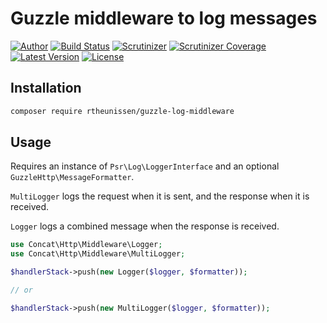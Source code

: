 # Guzzle middleware to log messages

[![Author](http://img.shields.io/badge/author-@rudi_theunissen-blue.svg?style=flat-square)](https://twitter.com/rudi_theunissen)
[![Build Status](https://img.shields.io/travis/rtheunissen/guzzle-log-middleware.svg?style=flat-square&branch=master)](https://travis-ci.org/rtheunissen/guzzle-log-middleware)
[![Scrutinizer](https://img.shields.io/scrutinizer/g/rtheunissen/guzzle-log-middleware.svg?style=flat-square)](https://scrutinizer-ci.com/g/rtheunissen/guzzle-log-middleware/)
[![Scrutinizer Coverage](https://img.shields.io/scrutinizer/coverage/g/rtheunissen/guzzle-log-middleware.svg?style=flat-square)](https://scrutinizer-ci.com/g/rtheunissen/guzzle-log-middleware/)
[![Latest Version](https://img.shields.io/packagist/v/rtheunissen/guzzle-log-middleware.svg?style=flat-square)](https://packagist.org/packages/rtheunissen/guzzle-log-middleware)
[![License](https://img.shields.io/packagist/l/rtheunissen/guzzle-log-middleware.svg?style=flat-square)](https://packagist.org/packages/rtheunissen/guzzle-log-middleware)

## Installation

```bash
composer require rtheunissen/guzzle-log-middleware
```

## Usage
Requires an instance of `Psr\Log\LoggerInterface` and an optional `GuzzleHttp\MessageFormatter`.

`MultiLogger` logs the request when it is sent, and the response when it is received.

`Logger` logs a combined message when the response is received.

```php
use Concat\Http\Middleware\Logger;
use Concat\Http\Middleware\MultiLogger;

$handlerStack->push(new Logger($logger, $formatter));

// or

$handlerStack->push(new MultiLogger($logger, $formatter));
```
